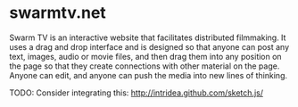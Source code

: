 swarmtv.net
=======
Swarm TV is an interactive website that facilitates distributed filmmaking. It
uses a drag and drop interface and is designed so that anyone can post any text,
images, audio or movie files, and then drag them into any position on the page
so that they create connections with other material on the page. Anyone can
edit, and anyone can push the media into new lines of thinking. 

TODO:
Consider integrating this: http://intridea.github.com/sketch.js/